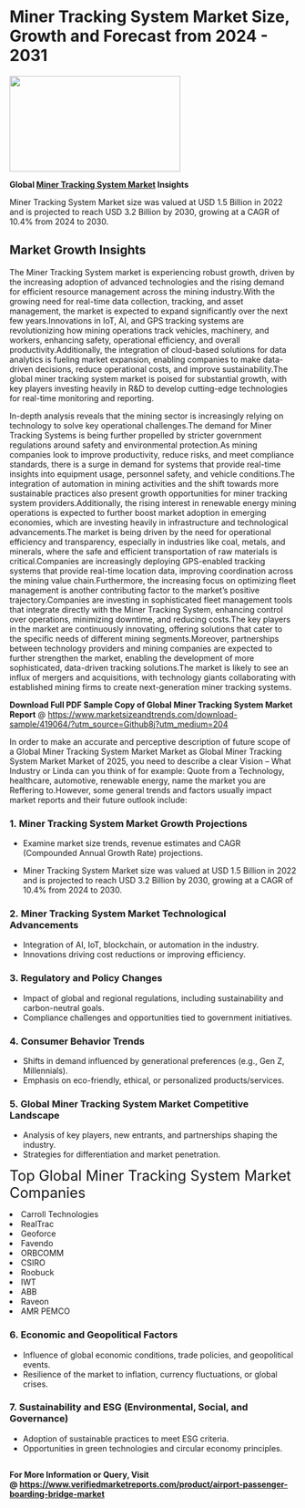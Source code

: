 <H1>Miner Tracking System Market Size, Growth and Forecast from 2024 - 2031</H1><img class="aligncenter size-medium wp-image-584254" src="https://thirdeyenews.in/wp-content/uploads/2024/09/Global-Market-Research-300x168.jpeg" alt="" width="300" height="168" /><p><strong>Global&nbsp;<a href="https://www.marketsizeandtrends.com/download-sample/419064/?utm_source=Github8j?utm_medium=204">Miner Tracking System Market</a> Insights</strong></p><p>Miner Tracking System Market size was valued at USD 1.5 Billion in 2022 and is projected to reach USD 3.2 Billion by 2030, growing at a CAGR of 10.4% from 2024 to 2030.</p><p><h2>Market Growth Insights</h2> <p>The Miner Tracking System market is experiencing robust growth, driven by the increasing adoption of advanced technologies and the rising demand for efficient resource management across the mining industry.With the growing need for real-time data collection, tracking, and asset management, the market is expected to expand significantly over the next few years.Innovations in IoT, AI, and GPS tracking systems are revolutionizing how mining operations track vehicles, machinery, and workers, enhancing safety, operational efficiency, and overall productivity.Additionally, the integration of cloud-based solutions for data analytics is fueling market expansion, enabling companies to make data-driven decisions, reduce operational costs, and improve sustainability.The global miner tracking system market is poised for substantial growth, with key players investing heavily in R&D to develop cutting-edge technologies for real-time monitoring and reporting.</p> <p>In-depth analysis reveals that the mining sector is increasingly relying on technology to solve key operational challenges.The demand for Miner Tracking Systems is being further propelled by stricter government regulations around safety and environmental protection.As mining companies look to improve productivity, reduce risks, and meet compliance standards, there is a surge in demand for systems that provide real-time insights into equipment usage, personnel safety, and vehicle conditions.The integration of automation in mining activities and the shift towards more sustainable practices also present growth opportunities for miner tracking system providers.Additionally, the rising interest in renewable energy mining operations is expected to further boost market adoption in emerging economies, which are investing heavily in infrastructure and technological advancements.The market is being driven by the need for operational efficiency and transparency, especially in industries like coal, metals, and minerals, where the safe and efficient transportation of raw materials is critical.Companies are increasingly deploying GPS-enabled tracking systems that provide real-time location data, improving coordination across the mining value chain.Furthermore, the increasing focus on optimizing fleet management is another contributing factor to the market’s positive trajectory.Companies are investing in sophisticated fleet management tools that integrate directly with the Miner Tracking System, enhancing control over operations, minimizing downtime, and reducing costs.The key players in the market are continuously innovating, offering solutions that cater to the specific needs of different mining segments.Moreover, partnerships between technology providers and mining companies are expected to further strengthen the market, enabling the development of more sophisticated, data-driven tracking solutions.The market is likely to see an influx of mergers and acquisitions, with technology giants collaborating with established mining firms to create next-generation miner tracking systems.<p><span class=""><strong>Download Full PDF Sample Copy of Global Miner Tracking System Market Report</strong> @ <a href="https://www.marketsizeandtrends.com/download-sample/419064/?utm_source=Github8j?utm_medium=204" target="_blank">https://www.marketsizeandtrends.com/download-sample/419064/?utm_source=Github8j?utm_medium=204</a></span></p><p>In order to make an accurate and perceptive description of future scope of a Global&nbsp;Miner Tracking System Market Market as Global&nbsp;Miner Tracking System Market Market of 2025, you need to describe a clear Vision &ndash; What Industry or Linda can you think of for example: Quote from a Technology, healthcare, automotive, renewable energy, name the market you are Reffering to.However, some general trends and factors usually impact market reports and their future outlook include:</p><h3>1.&nbsp;<strong>Miner Tracking System Market Growth Projections</strong></h3><ul><li>Examine market size trends, revenue estimates and CAGR (Compounded Annual Growth Rate) projections.</li><li><p>Miner Tracking System Market size was valued at USD 1.5 Billion in 2022 and is projected to reach USD 3.2 Billion by 2030, growing at a CAGR of 10.4% from 2024 to 2030.</p></li></ul><h3>2.&nbsp;<strong>Miner Tracking System Market Technological Advancements</strong></h3><ul><li>Integration of AI, IoT, blockchain, or automation in the industry.</li><li>Innovations driving cost reductions or improving efficiency.</li></ul><h3>3.&nbsp;<strong>Regulatory and Policy Changes</strong></h3><ul><li>Impact of global and regional regulations, including sustainability and carbon-neutral goals.</li><li>Compliance challenges and opportunities tied to government initiatives.</li></ul><h3>4.&nbsp;<strong>Consumer Behavior Trends</strong></h3><ul><li>Shifts in demand influenced by generational preferences (e.g., Gen Z, Millennials).</li><li>Emphasis on eco-friendly, ethical, or personalized products/services.</li></ul><h3>5.&nbsp;<strong>Global Miner Tracking System Market Competitive Landscape</strong></h3><ul><li>Analysis of key players, new entrants, and partnerships shaping the industry.</li><li>Strategies for differentiation and market penetration.</li></ul><p data-pm-slice="1 1 []"><span style="color: inherit; font-family: inherit; font-size: 25px;">Top Global Miner Tracking System Market Companies</span></p><div class="" data-test-id=""><p><li>Carroll Technologies</li><li> RealTrac</li><li> Geoforce</li><li> Favendo</li><li> ORBCOMM</li><li> CSIRO</li><li> Roobuck</li><li> IWT</li><li> ABB</li><li> Raveon</li><li> AMR PEMCO</li></p></div><h3>6.&nbsp;<strong>Economic and Geopolitical Factors</strong></h3><ul><li>Influence of global economic conditions, trade policies, and geopolitical events.</li><li>Resilience of the market to inflation, currency fluctuations, or global crises.</li></ul><h3>7.&nbsp;<strong>Sustainability and ESG (Environmental, Social, and Governance)</strong></h3><ul><li>Adoption of sustainable practices to meet ESG criteria.</li><li>Opportunities in green technologies and circular economy principles.</li></ul><h2><strong style="font-size: 14px;">For More Information or Query, Visit @&nbsp;</strong><a style="background-color: #ffffff; font-size: 14px;" href="https://www.marketsizeandtrends.com/report/miner-tracking-system-market/" target="_blank">https://www.verifiedmarketreports.com/product/airport-passenger-boarding-bridge-market</a></h2>
